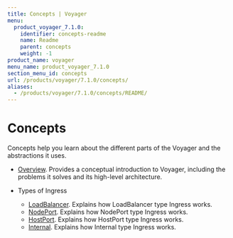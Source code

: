 ```yaml
---
title: Concepts | Voyager
menu:
  product_voyager_7.1.0:
    identifier: concepts-readme
    name: Readme
    parent: concepts
    weight: -1
product_name: voyager
menu_name: product_voyager_7.1.0
section_menu_id: concepts
url: /products/voyager/7.1.0/concepts/
aliases:
  - /products/voyager/7.1.0/concepts/README/
---
```

# Concepts

Concepts help you learn about the different parts of the Voyager and the abstractions it uses.

- [Overview](/docs/concepts/overview.md). Provides a conceptual introduction to Voyager, including the problems it solves and its high-level architecture.

- Types of Ingress
  - [LoadBalancer](/docs/concepts/ingress-types/loadbalancer.md). Explains how LoadBalancer type Ingress works.
  - [NodePort](/docs/concepts/ingress-types/nodeport.md). Explains how NodePort type Ingress works.
  - [HostPort](/docs/concepts/ingress-types/hostport.md). Explains how HostPort type Ingress works.
  - [Internal](/docs/concepts/ingress-types/internal.md). Explains how Internal type Ingress works.
